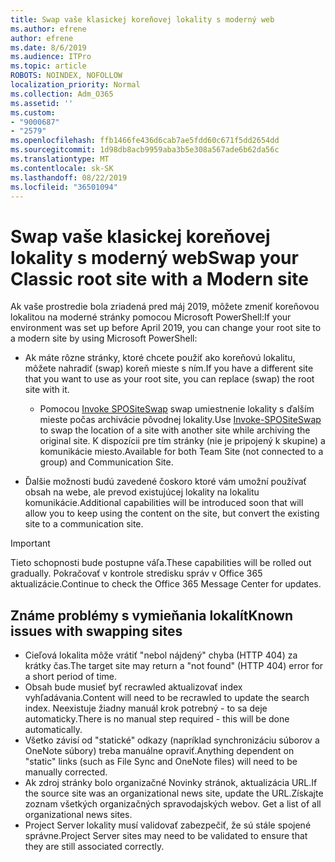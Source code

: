 ```yaml
---
title: Swap vaše klasickej koreňovej lokality s moderný web
ms.author: efrene
author: efrene
ms.date: 8/6/2019
ms.audience: ITPro
ms.topic: article
ROBOTS: NOINDEX, NOFOLLOW
localization_priority: Normal
ms.collection: Adm_O365
ms.assetid: ''
ms.custom:
- "9000687"
- "2579"
ms.openlocfilehash: ffb1466fe436d6cab7ae5fdd60c671f5dd2654dd
ms.sourcegitcommit: 1d98db8acb9959aba3b5e308a567ade6b62da56c
ms.translationtype: MT
ms.contentlocale: sk-SK
ms.lasthandoff: 08/22/2019
ms.locfileid: "36501094"
---
```

# <a name="swap-your-classic-root-site-with-a-modern-site"></a><span data-ttu-id="63268-102">Swap vaše klasickej koreňovej lokality s moderný web</span><span class="sxs-lookup"><span data-stu-id="63268-102">Swap your Classic root site with a Modern site</span></span>

<span data-ttu-id="63268-103">Ak vaše prostredie bola zriadená pred máj 2019, môžete zmeniť koreňovou lokalitou na moderné stránky pomocou Microsoft PowerShell:</span><span class="sxs-lookup"><span data-stu-id="63268-103">If your environment was set up before April 2019, you can change your root site to a modern site by using Microsoft PowerShell:</span></span>

- <span data-ttu-id="63268-104">Ak máte rôzne stránky, ktoré chcete použiť ako koreňovú lokalitu, môžete nahradiť (swap) koreň mieste s ním.</span><span class="sxs-lookup"><span data-stu-id="63268-104">If you have a different site that you want to use as your root site, you can replace (swap) the root site with it.</span></span> 
    - <span data-ttu-id="63268-105">Pomocou [Invoke SPOSiteSwap](https://docs.microsoft.com/powershell/module/sharepoint-online/invoke-spositeswap?view=sharepoint-ps) swap umiestnenie lokality s ďalším mieste počas archivácie pôvodnej lokality.</span><span class="sxs-lookup"><span data-stu-id="63268-105">Use [Invoke-SPOSiteSwap](https://docs.microsoft.com/powershell/module/sharepoint-online/invoke-spositeswap?view=sharepoint-ps) to swap the location of a site with another site while archiving the original site.</span></span> <span data-ttu-id="63268-106">K dispozícii pre tím stránky (nie je pripojený k skupine) a komunikácie miesto.</span><span class="sxs-lookup"><span data-stu-id="63268-106">Available for both Team Site (not connected to a group) and Communication Site.</span></span> 

- <span data-ttu-id="63268-107">Ďalšie možnosti budú zavedené čoskoro ktoré vám umožní používať obsah na webe, ale prevod existujúcej lokality na lokalitu komunikácie.</span><span class="sxs-lookup"><span data-stu-id="63268-107">Additional capabilities will be introduced soon that will allow you to keep using the content on the site, but convert the existing site to a communication site.</span></span> 
>[!Important]
><span data-ttu-id="63268-108">Tieto schopnosti bude postupne váľa.</span><span class="sxs-lookup"><span data-stu-id="63268-108">These capabilities will be rolled out gradually.</span></span> <span data-ttu-id="63268-109">Pokračovať v kontrole stredisku správ v Office 365 aktualizácie.</span><span class="sxs-lookup"><span data-stu-id="63268-109">Continue to check the Office 365 Message Center for updates.</span></span> 

## <a name="known-issues-with-swapping-sites"></a><span data-ttu-id="63268-110">Známe problémy s vymieňania lokalít</span><span class="sxs-lookup"><span data-stu-id="63268-110">Known issues with swapping sites</span></span>

- <span data-ttu-id="63268-111">Cieľová lokalita môže vrátiť "nebol nájdený" chyba (HTTP 404) za krátky čas.</span><span class="sxs-lookup"><span data-stu-id="63268-111">The target site may return a "not found" (HTTP 404) error for a short period of time.</span></span>
- <span data-ttu-id="63268-112">Obsah bude musieť byť recrawled aktualizovať index vyhľadávania.</span><span class="sxs-lookup"><span data-stu-id="63268-112">Content will need to be recrawled to update the search index.</span></span> <span data-ttu-id="63268-113">Neexistuje žiadny manuál krok potrebný - to sa deje automaticky.</span><span class="sxs-lookup"><span data-stu-id="63268-113">There is no manual step required - this will be done automatically.</span></span>
- <span data-ttu-id="63268-114">Všetko závisí od "statické" odkazy (napríklad synchronizáciu súborov a OneNote súbory) treba manuálne opraviť.</span><span class="sxs-lookup"><span data-stu-id="63268-114">Anything dependent on "static" links (such as File Sync and OneNote files) will need to be manually corrected.</span></span>
- <span data-ttu-id="63268-115">Ak zdroj stránky bolo organizačné Novinky stránok, aktualizácia URL.</span><span class="sxs-lookup"><span data-stu-id="63268-115">If the source site was an organizational news site, update the URL.</span></span><span data-ttu-id="63268-116">Získajte zoznam všetkých organizačných spravodajských webov.</span><span class="sxs-lookup"><span data-stu-id="63268-116"> Get a list of all organizational news sites.</span></span>
- <span data-ttu-id="63268-117">Project Server lokality musí validovať zabezpečiť, že sú stále spojené správne.</span><span class="sxs-lookup"><span data-stu-id="63268-117">Project Server sites may need to be validated to ensure that they are still associated correctly.</span></span>





